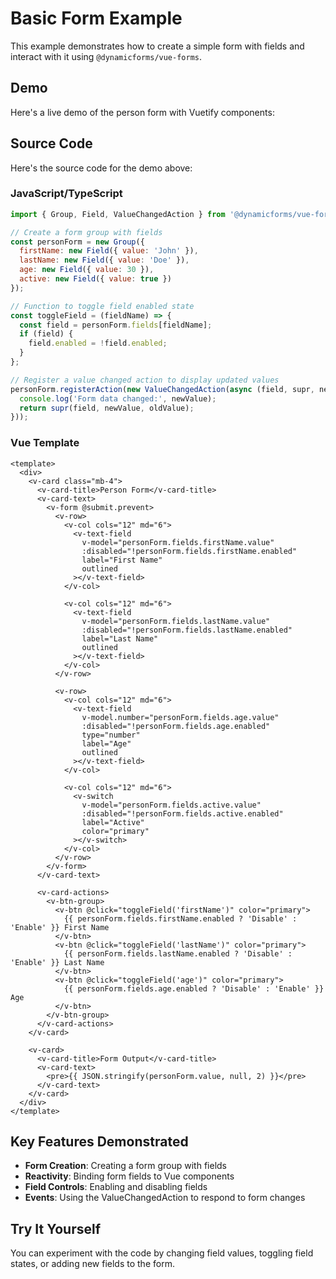 # Basic Form Example

This example demonstrates how to create a simple form with fields and interact with it using `@dynamicforms/vue-forms`.

## Demo

Here's a live demo of the person form with Vuetify components:

<PersonFormDemo />

## Source Code

Here's the source code for the demo above:

### JavaScript/TypeScript

```js
import { Group, Field, ValueChangedAction } from '@dynamicforms/vue-forms';

// Create a form group with fields
const personForm = new Group({
  firstName: new Field({ value: 'John' }),
  lastName: new Field({ value: 'Doe' }),
  age: new Field({ value: 30 }),
  active: new Field({ value: true })
});

// Function to toggle field enabled state
const toggleField = (fieldName) => {
  const field = personForm.fields[fieldName];
  if (field) {
    field.enabled = !field.enabled;
  }
};

// Register a value changed action to display updated values
personForm.registerAction(new ValueChangedAction(async (field, supr, newValue, oldValue) => {
  console.log('Form data changed:', newValue);
  return supr(field, newValue, oldValue);
}));
```

### Vue Template

```vue
<template>
  <div>
    <v-card class="mb-4">
      <v-card-title>Person Form</v-card-title>
      <v-card-text>
        <v-form @submit.prevent>
          <v-row>
            <v-col cols="12" md="6">
              <v-text-field
                v-model="personForm.fields.firstName.value"
                :disabled="!personForm.fields.firstName.enabled"
                label="First Name"
                outlined
              ></v-text-field>
            </v-col>
            
            <v-col cols="12" md="6">
              <v-text-field
                v-model="personForm.fields.lastName.value"
                :disabled="!personForm.fields.lastName.enabled"
                label="Last Name"
                outlined
              ></v-text-field>
            </v-col>
          </v-row>
          
          <v-row>
            <v-col cols="12" md="6">
              <v-text-field
                v-model.number="personForm.fields.age.value"
                :disabled="!personForm.fields.age.enabled"
                type="number"
                label="Age"
                outlined
              ></v-text-field>
            </v-col>
            
            <v-col cols="12" md="6">
              <v-switch
                v-model="personForm.fields.active.value"
                :disabled="!personForm.fields.active.enabled"
                label="Active"
                color="primary"
              ></v-switch>
            </v-col>
          </v-row>
        </v-form>
      </v-card-text>
      
      <v-card-actions>
        <v-btn-group>
          <v-btn @click="toggleField('firstName')" color="primary">
            {{ personForm.fields.firstName.enabled ? 'Disable' : 'Enable' }} First Name
          </v-btn>
          <v-btn @click="toggleField('lastName')" color="primary">
            {{ personForm.fields.lastName.enabled ? 'Disable' : 'Enable' }} Last Name
          </v-btn>
          <v-btn @click="toggleField('age')" color="primary">
            {{ personForm.fields.age.enabled ? 'Disable' : 'Enable' }} Age
          </v-btn>
        </v-btn-group>
      </v-card-actions>
    </v-card>

    <v-card>
      <v-card-title>Form Output</v-card-title>
      <v-card-text>
        <pre>{{ JSON.stringify(personForm.value, null, 2) }}</pre>
      </v-card-text>
    </v-card>
  </div>
</template>
```

## Key Features Demonstrated

- **Form Creation**: Creating a form group with fields
- **Reactivity**: Binding form fields to Vue components
- **Field Controls**: Enabling and disabling fields
- **Events**: Using the ValueChangedAction to respond to form changes

## Try It Yourself

You can experiment with the code by changing field values, toggling field states, or adding new fields to the form.

<script setup>
import PersonFormDemo from '../components/person-form-demo.vue'
</script>
